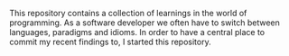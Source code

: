 This repository contains a collection of learnings in the world of programming. As a software developer we often have to switch between languages, paradigms and idioms. In order to have a central place to commit my recent findings to, I started this repository.

